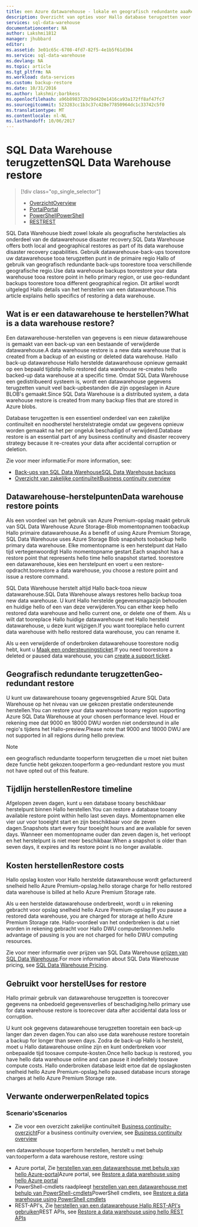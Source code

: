 ```yaml
---
title: een Azure datawarehouse - lokale en geografisch redundante aaaRestore | Microsoft Docs
description: Overzicht van opties voor Hallo database terugzetten voor het herstellen van een database in Azure SQL Data Warehouse.
services: sql-data-warehouse
documentationcenter: NA
author: Lakshmi1812
manager: jhubbard
editor: 
ms.assetid: 3e01c65c-6708-4fd7-82f5-4e1b5f61d304
ms.service: sql-data-warehouse
ms.devlang: NA
ms.topic: article
ms.tgt_pltfrm: NA
ms.workload: data-services
ms.custom: backup-restore
ms.date: 10/31/2016
ms.author: lakshmir;barbkess
ms.openlocfilehash: a96b898372b29d420e1416ca93a172ff8af47fc7
ms.sourcegitcommit: 523283cc1b3c37c428e77850964dc1c33742c5f0
ms.translationtype: MT
ms.contentlocale: nl-NL
ms.lasthandoff: 10/06/2017
---
```

# <a name="sql-data-warehouse-restore"></a><span data-ttu-id="12216-103">SQL Data Warehouse terugzetten</span><span class="sxs-lookup"><span data-stu-id="12216-103">SQL Data Warehouse restore</span></span>
> [!div class="op_single_selector"]
> * <span data-ttu-id="12216-104">[Overzicht][Overview]</span><span class="sxs-lookup"><span data-stu-id="12216-104">[Overview][Overview]</span></span>
> * <span data-ttu-id="12216-105">[Portal][Portal]</span><span class="sxs-lookup"><span data-stu-id="12216-105">[Portal][Portal]</span></span>
> * <span data-ttu-id="12216-106">[PowerShell][PowerShell]</span><span class="sxs-lookup"><span data-stu-id="12216-106">[PowerShell][PowerShell]</span></span>
> * <span data-ttu-id="12216-107">[REST][REST]</span><span class="sxs-lookup"><span data-stu-id="12216-107">[REST][REST]</span></span>
> 
> 

<span data-ttu-id="12216-108">SQL Data Warehouse biedt zowel lokale als geografische herstelacties als onderdeel van de datawarehouse disaster recovery.</span><span class="sxs-lookup"><span data-stu-id="12216-108">SQL Data Warehouse offers both local and geographical restores as part of its data warehouse disaster recovery capabilities.</span></span> <span data-ttu-id="12216-109">Gebruik datawarehouse-back-ups toorestore uw datawarehouse tooa terugzetten punt in de primaire regio Hallo of gebruik van geografisch redundante back-ups toorestore tooa verschillende geografische regio.</span><span class="sxs-lookup"><span data-stu-id="12216-109">Use data warehouse backups toorestore your data warehouse tooa restore point in hello primary region, or use geo-redundant backups toorestore tooa different geographical region.</span></span> <span data-ttu-id="12216-110">Dit artikel wordt uitgelegd Hallo details van het herstellen van een datawarehouse.</span><span class="sxs-lookup"><span data-stu-id="12216-110">This article explains hello specifics of restoring a data warehouse.</span></span>

## <a name="what-is-a-data-warehouse-restore"></a><span data-ttu-id="12216-111">Wat is er een datawarehouse te herstellen?</span><span class="sxs-lookup"><span data-stu-id="12216-111">What is a data warehouse restore?</span></span>
<span data-ttu-id="12216-112">Een datawarehouse-herstellen van gegevens is een nieuw datawarehouse is gemaakt van een back-up van een bestaande of verwijderde datawarehouse.</span><span class="sxs-lookup"><span data-stu-id="12216-112">A data warehouse restore is a new data warehouse that is created from a backup of an existing or deleted data warehouse.</span></span> <span data-ttu-id="12216-113">Hallo back-up datawarehouse Hallo herstelde datawarehouse opnieuw gemaakt op een bepaald tijdstip.</span><span class="sxs-lookup"><span data-stu-id="12216-113">hello restored data warehouse re-creates hello backed-up data warehouse at a specific time.</span></span> <span data-ttu-id="12216-114">Omdat SQL Data Warehouse een gedistribueerd systeem is, wordt een datawarehouse gegevens terugzetten vanuit veel back-upbestanden die zijn opgeslagen in Azure BLOB's gemaakt.</span><span class="sxs-lookup"><span data-stu-id="12216-114">Since SQL Data Warehouse is a distributed system, a data warehouse restore is created from many backup files that are stored in Azure blobs.</span></span> 

<span data-ttu-id="12216-115">Database terugzetten is een essentieel onderdeel van een zakelijke continuïteit en noodherstel herstelstrategie omdat uw gegevens opnieuw worden gemaakt na het per ongeluk beschadigd of verwijderd.</span><span class="sxs-lookup"><span data-stu-id="12216-115">Database restore is an essential part of any business continuity and disaster recovery strategy because it re-creates your data after accidental corruption or deletion.</span></span>

<span data-ttu-id="12216-116">Zie voor meer informatie:</span><span class="sxs-lookup"><span data-stu-id="12216-116">For more information, see:</span></span>

* [<span data-ttu-id="12216-117">Back-ups van SQL Data Warehouse</span><span class="sxs-lookup"><span data-stu-id="12216-117">SQL Data Warehouse backups</span></span>](sql-data-warehouse-backups.md)
* [<span data-ttu-id="12216-118">Overzicht van zakelijke continuïteit</span><span class="sxs-lookup"><span data-stu-id="12216-118">Business continuity overview</span></span>](../sql-database/sql-database-business-continuity.md)

## <a name="data-warehouse-restore-points"></a><span data-ttu-id="12216-119">Datawarehouse-herstelpunten</span><span class="sxs-lookup"><span data-stu-id="12216-119">Data warehouse restore points</span></span>
<span data-ttu-id="12216-120">Als een voordeel van het gebruik van Azure Premium-opslag maakt gebruik van SQL Data Warehouse Azure Storage-Blob momentopnamen toobackup Hallo primaire datawarehouse.</span><span class="sxs-lookup"><span data-stu-id="12216-120">As a benefit of using Azure Premium Storage, SQL Data Warehouse uses Azure Storage Blob snapshots toobackup hello primary data warehouse.</span></span> <span data-ttu-id="12216-121">Elke momentopname is een herstelpunt dat Hallo tijd vertegenwoordigt Hallo momentopname gestart.</span><span class="sxs-lookup"><span data-stu-id="12216-121">Each snapshot has a restore point that represents hello time hello snapshot started.</span></span> <span data-ttu-id="12216-122">toorestore een datawarehouse, kies een herstelpunt en voert u een restore-opdracht.</span><span class="sxs-lookup"><span data-stu-id="12216-122">toorestore a data warehouse, you choose a restore point and issue a restore command.</span></span>  

<span data-ttu-id="12216-123">SQL Data Warehouse herstelt altijd Hallo back-tooa nieuw datawarehouse.</span><span class="sxs-lookup"><span data-stu-id="12216-123">SQL Data Warehouse always restores hello backup tooa new data warehouse.</span></span> <span data-ttu-id="12216-124">U kunt Hallo herstelde gegevensmagazijn behouden en huidige hello of een van deze verwijderen.</span><span class="sxs-lookup"><span data-stu-id="12216-124">You can either keep hello restored data warehouse and hello current one, or delete one of them.</span></span> <span data-ttu-id="12216-125">Als u wilt dat tooreplace Hallo huidige datawarehouse met Hallo hersteld datawarehouse, u deze kunt wijzigen.</span><span class="sxs-lookup"><span data-stu-id="12216-125">If you want tooreplace hello current data warehouse with hello restored data warehouse, you can rename it.</span></span>

<span data-ttu-id="12216-126">Als u een verwijderde of onderbroken datawarehouse toorestore nodig hebt, kunt u [Maak een ondersteuningsticket](sql-data-warehouse-get-started-create-support-ticket.md).</span><span class="sxs-lookup"><span data-stu-id="12216-126">If you need toorestore a deleted or paused data warehouse, you can [create a support ticket](sql-data-warehouse-get-started-create-support-ticket.md).</span></span> 

<!-- 
### Can I restore a deleted data warehouse?

Yes, you can restore hello last available restore point.

Yes, for hello next seven calendar days. When you delete a data warehouse, SQL Data Warehouse actually keeps hello data warehouse and its snapshots for seven days just in case you need hello data. After seven days, you won't be able toorestore tooany of hello restore points. -->

## <a name="geo-redundant-restore"></a><span data-ttu-id="12216-127">Geografisch redundante terugzetten</span><span class="sxs-lookup"><span data-stu-id="12216-127">Geo-redundant restore</span></span>
<span data-ttu-id="12216-128">U kunt uw datawarehouse tooany gegevensgebied Azure SQL Data Warehouse op het niveau van uw gekozen prestatie ondersteunende herstellen.</span><span class="sxs-lookup"><span data-stu-id="12216-128">You can restore your data warehouse tooany region supporting Azure SQL Data Warehouse at your chosen performance level.</span></span> <span data-ttu-id="12216-129">Houd er rekening mee dat 9000 en 18000 DWU worden niet ondersteund in alle regio's tijdens het Hallo-preview.</span><span class="sxs-lookup"><span data-stu-id="12216-129">Please note that 9000 and 18000 DWU are not supported in all regions during hello preview.</span></span>

> [!NOTE]
> <span data-ttu-id="12216-130">een geografisch redundante tooperform terugzetten die u moet niet buiten deze functie hebt gekozen.</span><span class="sxs-lookup"><span data-stu-id="12216-130">tooperform a geo-redundant restore you must not have opted out of this feature.</span></span>
> 
> 

## <a name="restore-timeline"></a><span data-ttu-id="12216-131">Tijdlijn herstellen</span><span class="sxs-lookup"><span data-stu-id="12216-131">Restore timeline</span></span>
<span data-ttu-id="12216-132">Afgelopen zeven dagen, kunt u een database tooany beschikbaar herstelpunt binnen Hallo herstellen.</span><span class="sxs-lookup"><span data-stu-id="12216-132">You can restore a database tooany available restore point within hello last seven days.</span></span> <span data-ttu-id="12216-133">Momentopnamen elke vier uur voor tooeight start en zijn beschikbaar voor de zeven dagen.</span><span class="sxs-lookup"><span data-stu-id="12216-133">Snapshots start every four tooeight hours and are available for seven days.</span></span> <span data-ttu-id="12216-134">Wanneer een momentopname ouder dan zeven dagen is, het verloopt en het herstelpunt is niet meer beschikbaar.</span><span class="sxs-lookup"><span data-stu-id="12216-134">When a snapshot is older than seven days, it expires and its restore point is no longer available.</span></span>

## <a name="restore-costs"></a><span data-ttu-id="12216-135">Kosten herstellen</span><span class="sxs-lookup"><span data-stu-id="12216-135">Restore costs</span></span>
<span data-ttu-id="12216-136">Hallo opslag kosten voor Hallo herstelde datawarehouse wordt gefactureerd snelheid hello Azure Premium-opslag.</span><span class="sxs-lookup"><span data-stu-id="12216-136">hello storage charge for hello restored data warehouse is billed at hello Azure Premium Storage rate.</span></span> 

<span data-ttu-id="12216-137">Als u een herstelde datawarehouse onderbreekt, wordt u in rekening gebracht voor opslag snelheid hello Azure Premium-opslag.</span><span class="sxs-lookup"><span data-stu-id="12216-137">If you pause a restored data warehouse, you are charged for storage at hello Azure Premium Storage rate.</span></span> <span data-ttu-id="12216-138">Hallo-voordeel van het onderbreken is dat u niet worden in rekening gebracht voor Hallo DWU computerbronnen.</span><span class="sxs-lookup"><span data-stu-id="12216-138">hello advantage of pausing is you are not charged for hello DWU computing resources.</span></span>

<span data-ttu-id="12216-139">Zie voor meer informatie over prijzen van SQL Data Warehouse [prijzen van SQL Data Warehouse](https://azure.microsoft.com/pricing/details/sql-data-warehouse/).</span><span class="sxs-lookup"><span data-stu-id="12216-139">For more information about SQL Data Warehouse pricing, see [SQL Data Warehouse Pricing](https://azure.microsoft.com/pricing/details/sql-data-warehouse/).</span></span>

## <a name="uses-for-restore"></a><span data-ttu-id="12216-140">Gebruikt voor herstel</span><span class="sxs-lookup"><span data-stu-id="12216-140">Uses for restore</span></span>
<span data-ttu-id="12216-141">Hallo primair gebruik van datawarehouse terugzetten is toorecover gegevens na onbedoeld gegevensverlies of beschadiging.</span><span class="sxs-lookup"><span data-stu-id="12216-141">hello primary use for data warehouse restore is toorecover data after accidental data loss or corruption.</span></span>

<span data-ttu-id="12216-142">U kunt ook gegevens datawarehouse terugzetten tooretain een back-up langer dan zeven dagen.</span><span class="sxs-lookup"><span data-stu-id="12216-142">You can also use data warehouse restore tooretain a backup for longer than seven days.</span></span> <span data-ttu-id="12216-143">Zodra de back-up Hallo is hersteld, moet u Hallo datawarehouse online zijn en kunt onderbreken voor onbepaalde tijd toosave compute-kosten.</span><span class="sxs-lookup"><span data-stu-id="12216-143">Once hello backup is restored, you have hello data warehouse online and can pause it indefinitely toosave compute costs.</span></span> <span data-ttu-id="12216-144">Hallo onderbroken database leidt ertoe dat de opslagkosten snelheid hello Azure Premium-opslag.</span><span class="sxs-lookup"><span data-stu-id="12216-144">hello paused database incurs storage charges at hello Azure Premium Storage rate.</span></span> 

## <a name="related-topics"></a><span data-ttu-id="12216-145">Verwante onderwerpen</span><span class="sxs-lookup"><span data-stu-id="12216-145">Related topics</span></span>
### <a name="scenarios"></a><span data-ttu-id="12216-146">Scenario's</span><span class="sxs-lookup"><span data-stu-id="12216-146">Scenarios</span></span>
* <span data-ttu-id="12216-147">Zie voor een overzicht zakelijke continuïteit [Business continuity-overzicht](../sql-database/sql-database-business-continuity.md)</span><span class="sxs-lookup"><span data-stu-id="12216-147">For a business continuity overview, see [Business continuity overview](../sql-database/sql-database-business-continuity.md)</span></span>

<!-- ### Tasks -->

<span data-ttu-id="12216-148">een datawarehouse tooperform herstellen, herstelt u met behulp van:</span><span class="sxs-lookup"><span data-stu-id="12216-148">tooperform a data warehouse restore, restore using:</span></span>

* <span data-ttu-id="12216-149">Azure portal, Zie [herstellen van een datawarehouse met behulp van hello Azure-portal](sql-data-warehouse-restore-database-portal.md)</span><span class="sxs-lookup"><span data-stu-id="12216-149">Azure portal, see [Restore a data warehouse using hello Azure portal](sql-data-warehouse-restore-database-portal.md)</span></span>
* <span data-ttu-id="12216-150">PowerShell-cmdlets raadpleegt [herstellen van een datawarehouse met behulp van PowerShell-cmdlets](sql-data-warehouse-restore-database-powershell.md)</span><span class="sxs-lookup"><span data-stu-id="12216-150">PowerShell cmdlets, see [Restore a data warehouse using PowerShell cmdlets](sql-data-warehouse-restore-database-powershell.md)</span></span>
* <span data-ttu-id="12216-151">REST-API's, Zie [herstellen van een datawarehouse Hallo REST-API's gebruiken](sql-data-warehouse-restore-database-rest-api.md)</span><span class="sxs-lookup"><span data-stu-id="12216-151">REST APIs, see [Restore a data warehouse using hello REST APIs](sql-data-warehouse-restore-database-rest-api.md)</span></span>

<!-- ### Tutorials -->

<!--Image references-->

<!--Article references-->
[Azure SQL Database business continuity overview]: ../sql-database/sql-database-business-continuity.md
[Overview]: ./sql-data-warehouse-restore-database-overview.md
[Portal]: ./sql-data-warehouse-restore-database-portal.md
[PowerShell]: ./sql-data-warehouse-restore-database-powershell.md
[REST]: ./sql-data-warehouse-restore-database-rest-api.md

<!--MSDN references-->


<!--Other Web references-->
